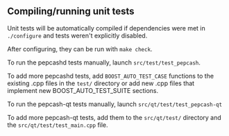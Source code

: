 Compiling/running unit tests
------------------------------------

Unit tests will be automatically compiled if dependencies were met in `./configure`
and tests weren't explicitly disabled.

After configuring, they can be run with `make check`.

To run the pepcashd tests manually, launch `src/test/test_pepcash`.

To add more pepcashd tests, add `BOOST_AUTO_TEST_CASE` functions to the existing
.cpp files in the `test/` directory or add new .cpp files that
implement new BOOST_AUTO_TEST_SUITE sections.

To run the pepcash-qt tests manually, launch `src/qt/test/test_pepcash-qt`

To add more pepcash-qt tests, add them to the `src/qt/test/` directory and
the `src/qt/test/test_main.cpp` file.
